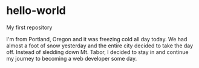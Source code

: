 # hello-world
My first repository

I'm from Portland, Oregon and it was freezing cold all day today. We had 
almost a foot of snow yesterday and the entire city decided to take the day off.
Instead of sledding down Mt. Tabor, I decided to stay in and continue my journey
to becoming a web developer some day.
